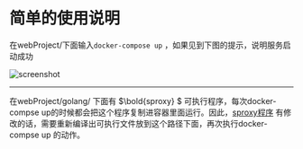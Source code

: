 # 简单的使用说明

在webProject/下面输入`docker-compose up` ，如果见到下图的提示，说明服务启动成功



![screenshot](https://www.usilab.cn:10080/sijianliu/webProject/src/bb7f0e09197a36af1498bf9b13c34f9b9509a359/fig/fig1.png)


---

在webProject/golang/ 下面有 $\bold{sproxy} $ 可执行程序，每次docker-compse up的时候都会把这个程序复制进容器里面运行。因此，[sproxy程序](https://github.com/RicardoLanJ/coupons-seckill) 有修改的话，需要重新编译出可执行文件放到这个路径下面，再次执行docker-compse up 的动作。

